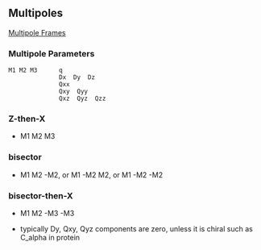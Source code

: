 ## Multipoles

[Multipole Frames](multipole-frames.png)

### Multipole Parameters
```
M1 M2 M3      q
              Dx  Dy  Dz
              Qxx
              Qxy  Qyy
              Qxz  Qyz  Qzz
```

### Z-then-X
* M1 M2 M3 

### bisector
* M1 M2 -M2, or M1 -M2 M2, or M1 -M2 -M2

### bisector-then-X
* M1 M2 -M3 -M3

* typically Dy, Qxy, Qyz components are zero, unless it is chiral such as C_alpha in protein
